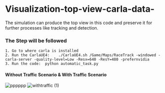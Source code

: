 # Visualization-top-view-carla-data-

The simulation can produce the top view in this code and preserve it for further processes like tracking and detection.

### The Step will be followed
```
1. Go to where carla is installed 
2. Run the CarlaUE4:    ./CarlaUE4.sh /Game/Maps/RaceTrack -windowed -carla-server -quality-level=Low -Resx=640 -ResY=480 -prefernvidia
3. Run the code:  python automatic_task.py 

```

#### Without Traffic Scenario & With Traffic Scenario
![pppppp](https://user-images.githubusercontent.com/70905483/173797280-a7063c51-7912-45f8-8f5c-10cd5be76614.gif)
![withtraffic (1)](https://user-images.githubusercontent.com/70905483/173797050-4a9ad4c0-fc06-4522-bc3f-0e28c7563808.gif)
